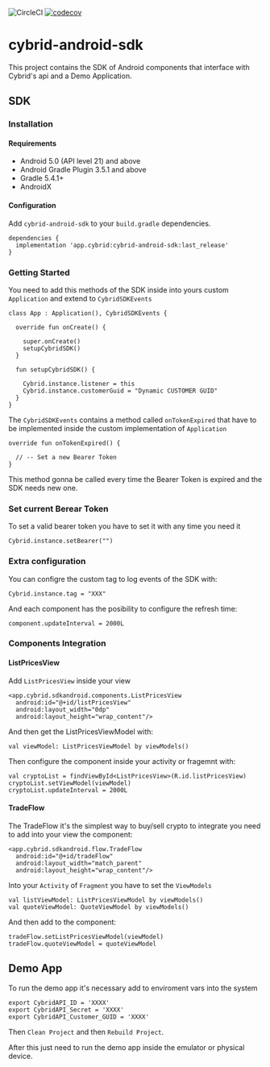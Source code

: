 ![CircleCI](https://circleci.com/gh/Cybrid-app/cybrid-sdk-android.svg?style=svg)
[![codecov](https://codecov.io/gh/Cybrid-app/cybrid-sdk-android/branch/main/graph/badge.svg?token=LTJJFQJWEA)](https://codecov.io/gh/Cybrid-app/cybrid-sdk-android)

# cybrid-android-sdk

This project contains the SDK of Android components that interface with Cybrid's api and a Demo Application.

## SDK

### Installation

#### Requirements

- Android 5.0 (API level 21) and above
- Android Gradle Plugin 3.5.1 and above
- Gradle 5.4.1+
- AndroidX


#### Configuration

Add `cybrid-android-sdk` to your `build.gradle` dependencies.

``` 
dependencies {
  implementation 'app.cybrid:cybrid-android-sdk:last_release'
}
```

### Getting Started

You need to add this methods of the SDK inside into yours custom `Application` and extend to `CybridSDKEvents`

```
class App : Application(), CybridSDKEvents {

  override fun onCreate() {

    super.onCreate()
    setupCybridSDK()
  }

  fun setupCybridSDK() {

    Cybrid.instance.listener = this
    Cybrid.instance.customerGuid = "Dynamic CUSTOMER GUID"
  }
}
```

The `CybridSDKEvents` contains a method called `onTokenExpired` that have to be implemented inside the custom implementation of `Application`

```
override fun onTokenExpired() {

  // -- Set a new Bearer Token
}
```

This method gonna be called every time the Bearer Token is expired and the SDK needs new one.

### Set current Berear Token

To set a valid bearer token you have to set it with any time you need it

```
Cybrid.instance.setBearer("")
```

### Extra configuration

You can configre the custom tag to log events of the SDK with:

```
Cybrid.instance.tag = "XXX"
```


And each component has the posibility to configure the refresh time:

```
component.updateInterval = 2000L
```

### Components Integration

#### ListPricesView

Add `ListPricesView` inside your view

```
<app.cybrid.sdkandroid.components.ListPricesView
  android:id="@+id/listPricesView"
  android:layout_width="0dp"
  android:layout_height="wrap_content"/>
```

And then get the ListPricesViewModel with:

```
val viewModel: ListPricesViewModel by viewModels()
```

Then configure the component inside your activity or fragemnt with:

```
val cryptoList = findViewById<ListPricesView>(R.id.listPricesView)
cryptoList.setViewModel(viewModel)
cryptoList.updateInterval = 2000L
```

#### TradeFlow

The TradeFlow it's the simplest way to buy/sell crypto to integrate you need to add into your view the component:

```
<app.cybrid.sdkandroid.flow.TradeFlow
  android:id="@+id/tradeFlow"
  android:layout_width="match_parent"
  android:layout_height="wrap_content"/>
```

Into your `Activity` of `Fragment` you have to set the `ViewModels`

```
val listViewModel: ListPricesViewModel by viewModels()
val quoteViewModel: QuoteViewModel by viewModels()
```

And then add to the component:

```
tradeFlow.setListPricesViewModel(viewModel)
tradeFlow.quoteViewModel = quoteViewModel
```

## Demo App

To run the demo app it's necessary add to enviroment vars into the system

```
export CybridAPI_ID = 'XXXX'
export CybridAPI_Secret = 'XXXX'
export CybridAPI_Customer_GUID = 'XXXX'
```

Then `Clean Project` and then `Rebuild Project`.

After this just need to run the demo app inside the emulator or physical device.
